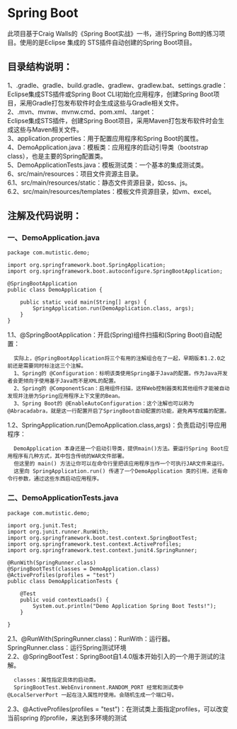 # Spring Boot
此项目基于Craig Walls的《Spring Boot实战》一书，进行Spring Bott的练习项目。使用的是Eclipse 集成的 STS插件自动创建的Spring Boot项目。



## 目录结构说明：
1、.gradle、gradle、build.gradle、gradlew、gradlew.bat、settings.gradle：<br/>
Eclipse集成STS插件或Spring Boot CLI初始化应用程序，创建Spring Boot项目，采用Gradle打包发布软件时会生成这些与Gradle相关文件。<br/>
2、.mvn、mvnw、mvnw.cmd、pom.xml、.target：<br/>
Eclipse集成STS插件，创建Spring Boot项目，采用Maven打包发布软件时会生成这些与Maven相关文件。<br/>
3、application.properties：用于配置应用程序和Spring Boot的属性。<br/>
4、DemoApplication.java：模板类：应用程序的启动引导类（bootstrap class），也是主要的Spring配置类。<br/>
5、DemoApplicationTests.java：模板测试类：一个基本的集成测试类。<br/>
6、src/main/resources：项目文件资源主目录。<br/>
6.1、src/main/resources/static：静态文件资源目录，如css、js。<br/>
6.2、src/main/resources/templates：模板文件资源目录，如vm、excel。<br/>

## 注解及代码说明：
### 一、DemoApplication.java<br/>
```
package com.mutistic.demo;

import org.springframework.boot.SpringApplication;
import org.springframework.boot.autoconfigure.SpringBootApplication;

@SpringBootApplication
public class DemoApplication {

	public static void main(String[] args) {
		SpringApplication.run(DemoApplication.class, args);
	}
}
```
1.1、@SpringBootApplication：开启(Spring)组件扫描和(Spring Boot)自动配置：<br/>
```
  实际上，@SpringBootApplication将三个有用的注解组合在了一起，早期版本1.2.0之前还是需要同时标注这三个注解。
  1、Spring的 @Configuration：标明该类使用Spring基于Java的配置。作为Java开发者会更倾向于使用基于Java而不是XML的配置。
  2、Spring的 @ComponentScan：启用组件扫描，这样Web控制器类和其他组件才能被自动发现并注册为Spring应用程序上下文里的Bean。
  3、Spring Boot的 @EnableAutoConfiguration：这个注解也可以称为 @Abracadabra，就是这一行配置开启了SpringBoot自动配置的功能，避免再写成篇的配置。
```
1.2、SpringApplication.run(DemoApplication.class,args)：负责启动引导应用程序：<br/>
```
  DemoApplication 本身还是一个启动引导类，提供main()方法。要运行Spring Boot应用程序有几种方式，其中包含传统的WAR文件部署。
  但这里的 main() 方法让你可以在命令行里把该应用程序当作一个可执行JAR文件来运行。
  这里向 SpringApplication.run() 传递了一个DemoApplication 类的引用，还有命令行参数，通过这些东西启动应用程序。
```
### 二、DemoApplicationTests.java<br/>
```
package com.mutistic.demo;

import org.junit.Test;
import org.junit.runner.RunWith;
import org.springframework.boot.test.context.SpringBootTest;
import org.springframework.test.context.ActiveProfiles;
import org.springframework.test.context.junit4.SpringRunner;

@RunWith(SpringRunner.class)
@SpringBootTest(classes = DemoApplication.class)
@ActiveProfiles(profiles = "test")
public class DemoApplicationTests {

	@Test
	public void contextLoads() {
		System.out.println("Demo Application Spring Boot Tests!");
	}

}
```
2.1、@RunWith(SpringRunner.class)：RunWith：运行器。SpringRunner.class：运行Spring测试环境<br/>
2.2、@SpringBootTest：SpringBoot自1.4.0版本开始引入的一个用于测试的注解。<br/>
```
  classes：属性指定具体的启动类。
  SpringBootTest.WebEnvironment.RANDOM_PORT 经常和测试类中 @LocalServerPort 一起在注入属性时使用。会随机生成一个端口号。
```
2.3、@ActiveProfiles(profiles = "test")：在测试类上面指定profiles，可以改变当前spring 的profile，来达到多环境的测试<br/>
